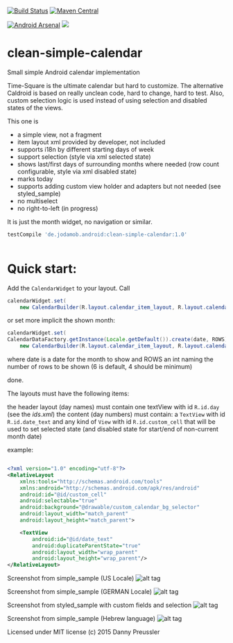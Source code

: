 [![Build Status](https://travis-ci.org/dpreussler/clean-simple-calendar.svg?branch=master)](https://travis-ci.org/dpreussler/clean-simple-calendar)
[![Maven Central](https://maven-badges.herokuapp.com/maven-central/de.jodamob.android/clean-simple-calendar/badge.svg)](https://maven-badges.herokuapp.com/maven-central/de.jodamob.android/clean-simple-calendar)

[![Android Arsenal](https://img.shields.io/badge/Android%20Arsenal-clean--simple--calendar-green.svg?style=true)](https://android-arsenal.com/details/1/2946)
[![](https://img.shields.io/badge/AndroidWeekly-%23185-green.svg)](http://androidweekly.net/issues/issue-185)
# clean-simple-calendar
Small simple Android calendar implementation

Time-Square is the ultimate calendar but hard to customize.
The alternative Caldroid is based on really unclean code, hard to change, hard to test.
Also, custom selection logic is used instead of using selection and disabled states of the views.


This one is
* a simple view, not a fragment
* item layout xml provided by developer, not included
* supports i18n by different starting days of week
* support selection (style via xml selected state)
* shows last/first days of surrounding months where needed (row count configurable, style via xml disabled state)
* marks today
* supports adding custom view holder and adapters but not needed (see styled_sample)
* no multiselect
* no right-to-left (in progress)

It is just the month widget, no navigation or similar.


```groovy
testCompile 'de.jodamob.android:clean-simple-calendar:1.0'
 
```


Quick start:
============
Add the `CalendarWidget` to your layout.
Call 

```java
calendarWidget.set(
	new CalendarBuilder(R.layout.calendar_item_layout, R.layout.calendar_header_layout));
```

or set more implicit the shown month:
```java
calendarWidget.set(
CalendarDataFactory.getInstance(Locale.getDefault()).create(date, ROWS),
	new CalendarBuilder(R.layout.calendar_item_layout, R.layout.calendar_header_layout));
```
where date is a date for the month to show and ROWS an int naming the number of rows to be shown (6 is default, 4 should be minimum)



done.

The layouts must have the following items:

the header layout (day names) must contain one textView with id `R.id.day` (see the _ids.xml_)
the content (day numbers) must contain:
a `TextView` with id `R.id.date_text`
and any kind of `View` with id `R.id.custom_cell` that will be used to set selected state (and disabled state for start/end of non-current month date)


example:
```xml

<?xml version="1.0" encoding="utf-8"?>
<RelativeLayout
    xmlns:tools="http://schemas.android.com/tools"
    xmlns:android="http://schemas.android.com/apk/res/android"
    android:id="@id/custom_cell"
    android:selectable="true"
    android:background="@drawable/custom_calendar_bg_selector"
	android:layout_width="match_parent"
    android:layout_height="match_parent">

    <TextView
        android:id="@id/date_text"
        android:duplicateParentState="true"
		android:layout_width="wrap_parent"
	    android:layout_height="wrap_parent"/>
</RelativeLayout>
```

Screenshot from simple_sample (US Locale)
![alt tag](https://cloud.githubusercontent.com/assets/2426606/11047357/425b4ffe-8732-11e5-984c-b2154e3f4030.png)

Screenshot from simple_sample (GERMAN Locale)
![alt tag](https://cloud.githubusercontent.com/assets/2426606/11047490/003d72ae-8733-11e5-80b6-6506a55bd2ca.png)

Screenshot from styled_sample with custom fields and selection
![alt tag](https://cloud.githubusercontent.com/assets/2426606/11048790/2df3624c-873a-11e5-8763-0e999b768409.png)

Screenshot from simple_sample (Hebrew language)
![alt tag](https://cloud.githubusercontent.com/assets/2426606/11114236/73b46a84-8923-11e5-99ce-dcfa18c9bf4e.png)




Licensed under MIT license
(c) 2015 Danny Preussler
